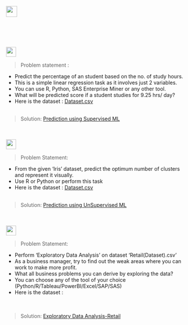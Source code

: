 <img height="30" src="https://img.shields.io/badge/The Sparks Foundation-black.svg?&style=for-the-badge&logo=TheSparksFoundation&logoColor=blue" />
<br><br>


<br><br><br>
<img height="27" src="https://img.shields.io/badge/Prediction using Supervised ML -Level  Beginner-green.svg?&style=for-the-badge&logo=TheSparksFoundation&logoColor=red" />
<br>
> Problem statement :
- Predict the percentage of an student based on the no. of study hours. <br>
- This is a simple linear regression task as it involves just 2 variables.<br>
- You can use R, Python, SAS Enterprise Miner or any other tool.<br>
- What will be predicted score if a student studies for 9.25 hrs/ day? <br>
- Here is the dataset :
<a href="http://bit.ly/w-data%C2%B6">Dataset.csv</a><br><br>
> Solution:
<a href="https://github.com/sanjay-mech/Spark-foundation-internship-oct-23/blob/main/Task%201/Task_1_Prediction_using_Supervised_ML_.ipynb"> Prediction using Supervised ML</a>


<br><br>
<img height="27" src="https://img.shields.io/badge/Prediction using Unsupervised ML -Level  Beginner-green.svg?&style=for-the-badge&logo=TheSparksFoundation&logoColor=blue"/>
<br>

> Problem Statement:
- From the given ‘Iris’ dataset, predict the optimum number of clusters and
represent it visually.<br>
- Use R or Python or perform this task<br>
- Here is the dataset :
<a href="https://github.com/sanjay-mech/Spark-foundation-internship-oct-23/blob/main/Task%202/Iris.csv">Dataset.csv</a><br><br>
> Solution:
<a href="https://github.com/sanjay-mech/Spark-foundation-internship-oct-23/blob/main/Task%202/Task%202%20Data%20Science%20%26%20Business%20Analytics%20Internship%20at%20The%20Sparks%20Foundation%20.ipynb"> Prediction using UnSupervised ML</a>

<br><br>
<img height="27" src="https://img.shields.io/badge/Exploratory Data Analysis (Retail) -Level  Beginner-green.svg?&style=for-the-badge&logo=TheSparksFoundation&logoColor=blue"/>
<br>

> Problem Statement:
- Perform ‘Exploratory Data Analysis’ on dataset ‘Retail(Dataset).csv’ <br>
- As a business manager, try to find out the weak areas where you can work to
make more profit.<br>
- What all business problems you can derive by exploring the data?<br>
- You can choose any of the tool of your choice<br>
(Python/R/Tableau/PowerBI/Excel/SAP/SAS)<br>
- Here is the dataset :
<a href="https://github.com/sanjay-mech/Spark-foundation-internship-oct-23/blob/main/Task%203/SampleSuperstore.csv"></a><br><br><br>
> Solution:
<a href="https://github.com/sanjay-mech/Spark-foundation-internship-oct-23/blob/main/Task%203/Task_3_Data_Science_%26_Business_Analytics_Internship_at_The_Sparks_Foundation.ipynb"> Exploratory Data Analysis-Retail</a>



